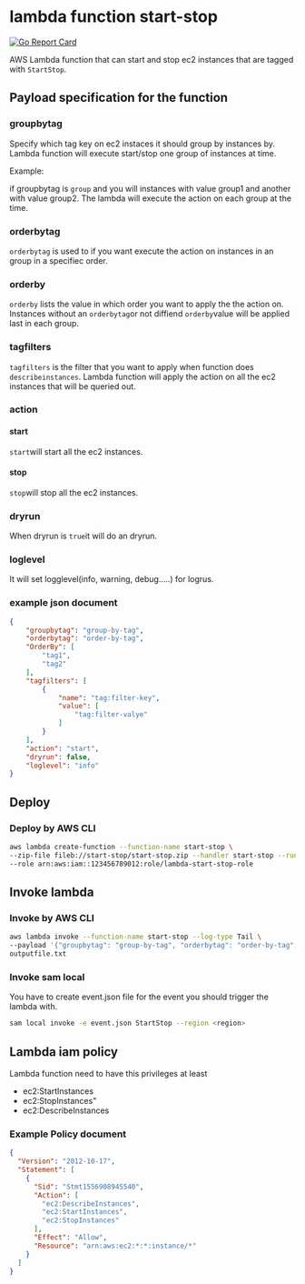 # lambda function start-stop

[![Go Report Card](https://goreportcard.com/badge/github.com/dbgeek/ec2-start-stop)](https://goreportcard.com/report/github.com/dbgeek/ec2-start-stop)

AWS Lambda function that can start and stop ec2 instances that are tagged with `StartStop`.

## Payload specification for the function

### groupbytag

Specify which tag key on ec2 instaces it should group by instances by. Lambda function will execute start/stop one group of instances at time.

Example:

if groupbytag is `group` and you will instances with value group1 and another with value group2. The lambda will execute the action on each group at the time.

### orderbytag

`orderbytag` is used to if you want execute the action on instances in an group in a specifiec order.

### orderby

`orderby` lists the value in which order you want to apply the the action on. Instances without an `orderbytag`or not diffiend `orderby`value will be applied last in each group.

### tagfilters

`tagfilters` is the filter that you want to apply when function does `describeinstances`. Lambda function will apply the action on all the ec2 instances that will be queried out.

### action

#### start

`start`will start all the ec2 instances.

#### stop

`stop`will stop all the ec2 instances.

### dryrun

When dryrun is `true`it will do an dryrun.

### loglevel

It will set logglevel(info, warning, debug.....) for logrus.

### example json document

```json
{
    "groupbytag": "group-by-tag",
    "orderbytag": "order-by-tag",
    "OrderBy": [
        "tag1",
        "tag2"
    ],
    "tagfilters": [
        {
            "name": "tag:filter-key",
            "value": [
                "tag:filter-valye"
            ]
        }
    ],
    "action": "start",
    "dryrun": false,
    "loglevel": "info"
}
```

## Deploy

### Deploy by AWS CLI

```sh
aws lambda create-function --function-name start-stop \
--zip-file fileb://start-stop/start-stop.zip --handler start-stop --runtime go1.x \
--role arn:aws:iam::123456789012:role/lambda-start-stop-role
```

## Invoke lambda

### Invoke by AWS CLI

```sh
aws lambda invoke --function-name start-stop --log-type Tail \
--payload '{"groupbytag": "group-by-tag", "orderbytag": "order-by-tag", "OrderBy": ["tag1","tag2"], "tagfilters": [{ "name": "tag:filter-key", "value": ["tag:filter-valye"]}], "action": "start" }' \
outputfile.txt
```

### Invoke sam local

You have to create event.json file for the event you should trigger the lambda with.

```sh
sam local invoke -e event.json StartStop --region <region>
```

## Lambda iam policy

Lambda function need to have this privileges at least

* ec2:StartInstances
* ec2:StopInstances"
* ec2:DescribeInstances

### Example Policy document

```json
{
  "Version": "2012-10-17",
  "Statement": [
    {
      "Sid": "Stmt1556908945540",
      "Action": [
        "ec2:DescribeInstances",
        "ec2:StartInstances",
        "ec2:StopInstances"
      ],
      "Effect": "Allow",
      "Resource": "arn:aws:ec2:*:*:instance/*"
    }
  ]
}
```